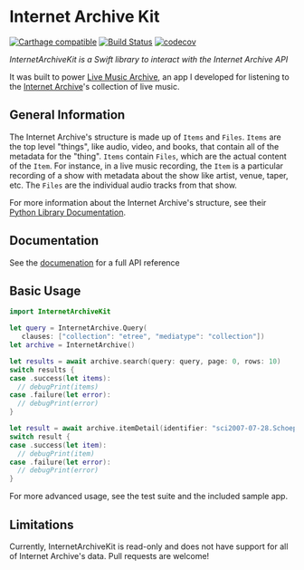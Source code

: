 # Internet Archive Kit

[![Carthage compatible](https://img.shields.io/badge/Carthage-compatible-4BC51D.svg?style=flat)](https://github.com/Carthage/Carthage)
[![Build Status](https://travis-ci.com/jbuckner/InternetArchiveKit.svg?branch=master)](https://travis-ci.com/jbuckner/InternetArchiveKit)
[![codecov](https://codecov.io/gh/jbuckner/InternetArchiveKit/branch/master/graph/badge.svg)](https://codecov.io/gh/jbuckner/InternetArchiveKit)

_InternetArchiveKit is a Swift library to interact with the Internet Archive API_

It was built to power [Live Music Archive](https://livemusicarchive.app), an app I developed for listening to the [Internet Archive](https://archive.org)'s collection of live music.

## General Information

The Internet Archive's structure is made up of `Items` and `Files`. `Items` are the top level "things", like audio, video, and books, that contain all of the metadata for the "thing". `Items` contain `Files`, which are the actual content of the `Item`. For instance, in a live music recording, the `Item` is a particular recording of a show with metadata about the show like artist, venue, taper, etc. The `Files` are the individual audio tracks from that show.

For more information about the Internet Archive's structure, see their [Python Library Documentation](https://archive.org/services/docs/api/index.html).

## Documentation

See the [documenation](https://jbuckner.github.io/InternetArchiveKit/) for a full API reference

## Basic Usage

```swift
import InternetArchiveKit

let query = InternetArchive.Query(
   clauses: ["collection": "etree", "mediatype": "collection"])
let archive = InternetArchive()

let results = await archive.search(query: query, page: 0, rows: 10)
switch results {
case .success(let items):
  // debugPrint(items)
case .failure(let error):
  // debugPrint(error)
}

let result = await archive.itemDetail(identifier: "sci2007-07-28.Schoeps")
switch result {
case .success(let item):
  // debugPrint(item)
case .failure(let error):
  // debugPrint(error)
}
```

For more advanced usage, see the test suite and the included sample app.

## Limitations

Currently, InternetArchiveKit is read-only and does not have support for all of Internet Archive's data. Pull requests are welcome!
